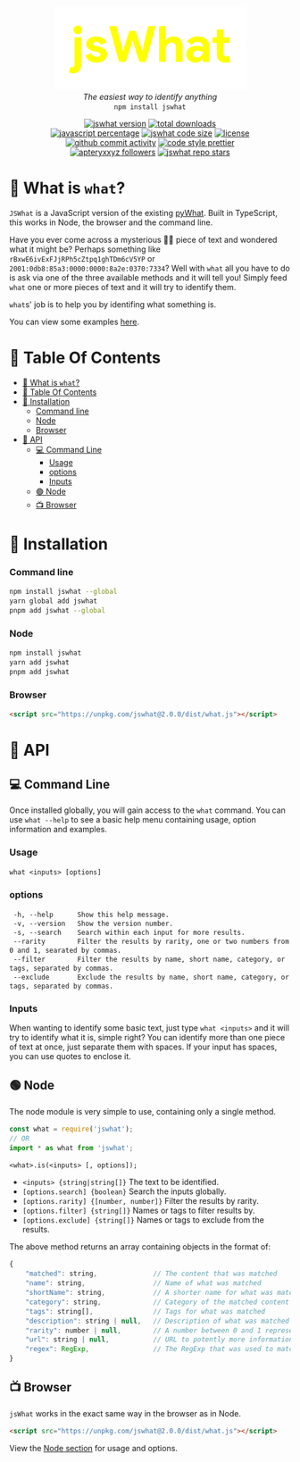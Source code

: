 <p align="center">
    <img alt="jsWhat" src=".github/logo.png"><br>
    <i>The easiest way to identify anything</i><br>
    <code>npm install jswhat</code>
</p>

<p align="center">
    <a href="https://github.com/apteryxxyz/jswhat/"><img alt="jswhat version" src="https://img.shields.io/badge/version-2.0.0-red"></a>
    <a href="https://npmjs.com/package/jswhat"><img alt="total downloads" src="https://img.shields.io/npm/dt/jswhat"></a>
    <br>
    <a href="https://github.com/apteryxxyz/jswhat/"><img alt="javascript percentage" src="https://img.shields.io/github/languages/top/apteryxxyz/jswhat"></a>
    <a href="https://bundlephobia.com/package/jswhat"><img alt="jswhat code size" src="https://img.shields.io/bundlephobia/minzip/jswhat?label=code%20size"></a>
    <a href="https://github.com/apteryxxyz/jswhat/blob/main/LICENSE"><img alt="license" src="https://img.shields.io/npm/l/jswhat"></a>
    <br>
    <a href="https://github.com/apteryxxyz/jswhat/"><img alt="github commit activity" src="https://img.shields.io/github/commit-activity/m/apteryxxyz/jswhat"></a>
    <a href="https://prettier.io/"><img alt="code style prettier" src="https://img.shields.io/badge/code_style-prettier-ff69b4"></a>
    <br>
    <a href="https://github.com/apteryxxyz"><img alt="apteryxxyz followers" src="https://img.shields.io/github/followers/apteryxxyz?style=social"></a>
    <a href="https://github.com/apteryxxyz/jswhat"><img alt="jswhat repo stars" src="https://img.shields.io/github/stars/apteryxxyz/jswhat?style=social"></a>
</p>

# 🤔 What is `what`?

`JSWhat` is a JavaScript version of the existing [pyWhat](https://github.com/bee-san/pywhat). Built in TypeScript, this works in Node, the browser and the command line.

Have you ever come across a mysterious 🧙‍♂️ piece of text and wondered what it might be? Perhaps something like `rBxwE6ivExFJjRPh5cZtpq1ghTDm6cV5YP` or `2001:0db8:85a3:0000:0000:8a2e:0370:7334`?
Well with `what` all you have to do is ask via one of the three available methods and it will tell you! Simply feed `what` one or more pieces of text and it will try to identify them.

`what`s' job is to help you by identifing what something is.

You can view some examples [here](https://github.com/apteryxxyz/jswhat/tree/main/examples).

# 🏓 Table Of Contents

- [🤔 What is `what`?](#-what-is-what)
- [🏓 Table Of Contents](#-table-of-contents)
- [📩 Installation](#-installation)
    - [Command line](#command-line)
    - [Node](#node)
    - [Browser](#browser)
- [🍕 API](#-api)
  - [💻 Command Line](#-command-line)
    - [Usage](#usage)
    - [options](#options)
    - [Inputs](#inputs)
  - [🟢 Node](#-node)
  - [📺 Browser](#-browser)

# 📩 Installation

### Command line

```bash
npm install jswhat --global
yarn global add jswhat
pnpm add jswhat --global
```

### Node

```bash
npm install jswhat
yarn add jswhat
pnpm add jswhat
```

### Browser

```html
<script src="https://unpkg.com/jswhat@2.0.0/dist/what.js"></script>
```

# 🍕 API

## 💻 Command Line

Once installed globally, you will gain access to the `what` command. You can use `what --help` to see a basic help menu containing usage, option information and examples.

### Usage

`what <inputs> [options]`

### options

```
 -h, --help      Show this help message.
 -v, --version   Show the version number.
 -s, --search    Search within each input for more results.
 --rarity        Filter the results by rarity, one or two numbers from 0 and 1, searated by commas.
 --filter        Filter the results by name, short name, category, or tags, separated by commas.
 --exclude       Exclude the results by name, short name, category, or tags, separated by commas.
```

### Inputs

When wanting to identify some basic text, just type `what <inputs>` and it will try to identify what it is, simple right? You can identify more than one piece of text at once, just separate them with spaces. If your input has spaces, you can use quotes to enclose it.

## 🟢 Node

The node module is very simple to use, containing only a single method.

```ts
const what = require('jswhat');
// OR
import * as what from 'jswhat';
```

`<what>.is(<inputs> [, options]);`

- `<inputs> {string|string[]}` The text to be identified.
- `[options.search] {boolean}` Search the inputs globally.
- `[options.rarity] {[number, number]}` Filter the results by rarity.
- `[options.filter] {string[]}` Names or tags to filter results by.
- `[options.exclude] {string[]}` Names or tags to exclude from the results.

The above method returns an array containing objects in the format of:

```js
{
    "matched": string,              // The content that was matched
    "name": string,                 // Name of what was matched
    "shortName": string,            // A shorter name for what was matched
    "category": string,             // Category of the matched content
    "tags": string[],               // Tags for what was matched
    "description": string | null,   // Description of what was matched
    "rarity": number | null,        // A number between 0 and 1 representing the rarity
    "url": string | null,           // URL to potently more information
    "regex": RegExp,                // The RegExp that was used to match this
}
```

## 📺 Browser

`jsWhat` works in the exact same way in the browser as in Node.

```html
<script src="https://unpkg.com/jswhat@2.0.0/dist/what.js"></script>
```

View the [Node section](#-node) for usage and options.